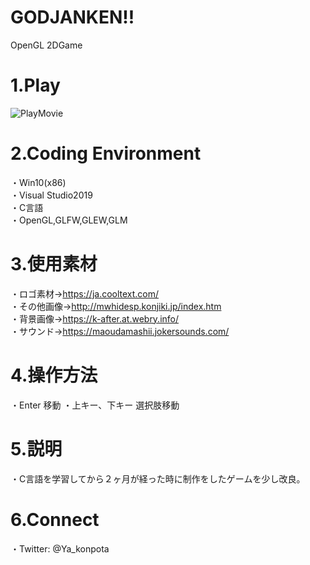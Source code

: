 # GODJANKEN!!
OpenGL 2DGame

# 1.Play
![PlayMovie](https://github.com/Ya-kon/GODJANKEN/blob/master/README_Pictures/GODJANKEN_Play.gif)

# 2.Coding Environment
・Win10(x86)  
・Visual Studio2019  
・C言語  
・OpenGL,GLFW,GLEW,GLM

# 3.使用素材
・ロゴ素材→https://ja.cooltext.com/  
・その他画像→http://mwhidesp.konjiki.jp/index.htm  
・背景画像→https://k-after.at.webry.info/  
・サウンド→https://maoudamashii.jokersounds.com/  

# 4.操作方法
・Enter 移動
・上キー、下キー 選択肢移動

# 5.説明
・C言語を学習してから２ヶ月が経った時に制作をしたゲームを少し改良。

# 6.Connect
・Twitter: @Ya_konpota
